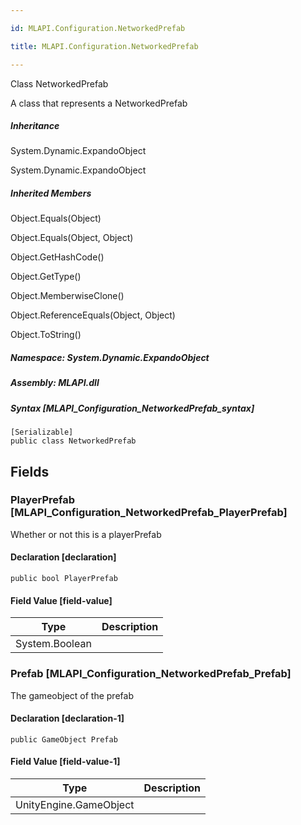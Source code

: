 ```yaml
---

id: MLAPI.Configuration.NetworkedPrefab

title: MLAPI.Configuration.NetworkedPrefab

---
```


Class NetworkedPrefab

<div class="markdown level0 summary" markdown="1">

A class that represents a NetworkedPrefab

</div>

<div class="markdown level0 conceptual" markdown="1">

</div>

<div class="inheritance" markdown="1">

##### Inheritance

<div class="level0" markdown="1">

System.Dynamic.ExpandoObject

</div>

<div class="level1" markdown="1">

System.Dynamic.ExpandoObject

</div>

</div>

<div class="inheritedMembers" markdown="1">

##### Inherited Members

<div markdown="1">

Object.Equals(Object)

</div>

<div markdown="1">

Object.Equals(Object, Object)

</div>

<div markdown="1">

Object.GetHashCode()

</div>

<div markdown="1">

Object.GetType()

</div>

<div markdown="1">

Object.MemberwiseClone()

</div>

<div markdown="1">

Object.ReferenceEquals(Object, Object)

</div>

<div markdown="1">

Object.ToString()

</div>

</div>

##### **Namespace**: System.Dynamic.ExpandoObject

##### **Assembly**: MLAPI.dll

##### Syntax [MLAPI_Configuration_NetworkedPrefab_syntax]

    [Serializable]
    public class NetworkedPrefab

## Fields

### PlayerPrefab [MLAPI_Configuration_NetworkedPrefab_PlayerPrefab]

<div class="markdown level1 summary" markdown="1">

Whether or not this is a playerPrefab

</div>

<div class="markdown level1 conceptual" markdown="1">

</div>

#### Declaration [declaration]

    public bool PlayerPrefab

#### Field Value [field-value]

| Type           | Description |
|----------------|-------------|
| System.Boolean |             |

### Prefab [MLAPI_Configuration_NetworkedPrefab_Prefab]

<div class="markdown level1 summary" markdown="1">

The gameobject of the prefab

</div>

<div class="markdown level1 conceptual" markdown="1">

</div>

#### Declaration [declaration-1]

    public GameObject Prefab

#### Field Value [field-value-1]

| Type                   | Description |
|------------------------|-------------|
| UnityEngine.GameObject |             |
